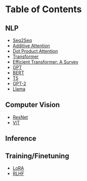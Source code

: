 
# Table of Contents


## NLP
- [Seq2Seq](nlp/seq2seq.md)
- [Additive Attention](nlp/additive_attention.md)
- [Dot Product Attention](nlp/dot_product_attention.md)
- [Transformer](nlp/transformer.md)
- [Efficient Transformer: A Survey](nlp/efficient_transformers.md)
- [GPT](nlp/GPT.md)
- [BERT](nlp/bert.md)
- [T5](nlp/t5.md)
- [GPT-2](nlp/gpt2.md)
- [Llama](nlp/llama.md)
<!-- - [Llama-2](llama-2.md)
- [ELMo](elmo.md)
- [RoBERTa](roberta.md)
- [BART](bart.md)
- [XLM](xlm.md) -->

## Computer Vision
- [ResNet](cv/resnet.md)
- [ViT](cv/vit.md)
<!-- - [DETR](vc/detr.md) -->


## Inference
<!-- - [NanoFlow](nano_flow.md) -->

## Training/Finetuning
<!-- - [DDP](ddp.md) -->
- [LoRA](fine-tuning/lora.md)
- [RLHF](fine-tuning/rlhf.md)
<!-- 
- [QLoRA](qlora.md)
- [PEFT](peft.md)
- [DPO](dpo.md) -->

